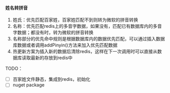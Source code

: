 #### 姓名转拼音

1. 姓氏：优先匹配百家姓，百家姓匹配不到则转为微软的拼音转换
2. 名称：优先匹配redis上的多音字数据，如果没有，匹配已有数据库内的多音字数据；都没有时，转为微软的拼音转换
3. 名称部分的优先命中规则是根据数据库内的数据优先匹配，可以通过插入数据库数据或者调用addPinyin()方法来加入优先匹配数据
4. 热更新方案为插入新的数据后清除redis，这样在下一次调用时可以直接从数据库读取最新的存放到redis中


TODO：
- [ ] 百家姓文件静态，集成到redis，初始化
- [ ] nuget package
